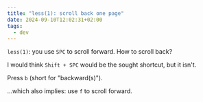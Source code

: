 ```yaml
---
title: "less(1): scroll back one page"
date: 2024-09-10T12:02:31+02:00
tags:
  - dev
---
```


`less(1)`: you use `SPC` to scroll forward. How to scroll back?

<!--more-->

I would think `Shift + SPC` would be the sought shortcut, but it isn't.

Press `b` (short for "backward(s)").

...which also implies: use `f` to scroll forward.

